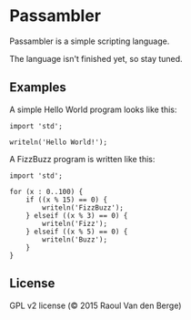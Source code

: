 # Passambler
Passambler is a simple scripting language.

The language isn't finished yet, so stay tuned.

## Examples
A simple Hello World program looks like this:

```
import 'std';

writeln('Hello World!');
```

A FizzBuzz program is written like this:
```
import 'std';

for (x : 0..100) {
    if ((x % 15) == 0) {
        writeln('FizzBuzz');
    } elseif ((x % 3) == 0) {
        writeln('Fizz');
    } elseif ((x % 5) == 0) {
        writeln('Buzz');
    }
}
```

## License
GPL v2 license (&copy; 2015 Raoul Van den Berge)
